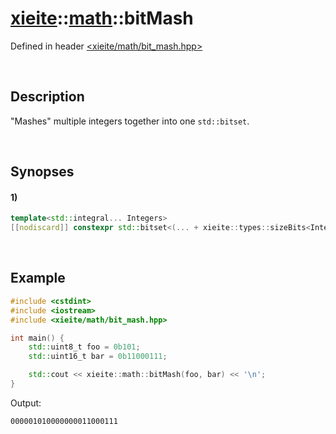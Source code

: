# [xieite](../../xieite.md)\:\:[math](../../math.md)\:\:bitMash
Defined in header [<xieite/math/bit_mash.hpp>](../../../include/xieite/math/bit_mash.hpp)

&nbsp;

## Description
"Mashes" multiple integers together into one `std::bitset`.

&nbsp;

## Synopses
#### 1)
```cpp
template<std::integral... Integers>
[[nodiscard]] constexpr std::bitset<(... + xieite::types::sizeBits<Integers>)> bitMash(Integers... values) noexcept;
```

&nbsp;

## Example
```cpp
#include <cstdint>
#include <iostream>
#include <xieite/math/bit_mash.hpp>

int main() {
    std::uint8_t foo = 0b101;
    std::uint16_t bar = 0b11000111;

    std::cout << xieite::math::bitMash(foo, bar) << '\n';
}
```
Output:
```
000001010000000011000111
```
